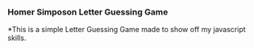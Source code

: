 ### Homer Simposon Letter Guessing Game


*This is a simple Letter Guessing Game made to show off my javascript skills. 
  
